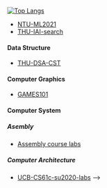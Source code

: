 <!-- ### Hi there 👋
 -->
<!--
**Lez-3f/Lez-3f** is a ✨ _special_ ✨ repository because its `README.md` (this file) appears on your GitHub profile.

Here are some ideas to get you started:

- 🔭 I’m currently working on ...
- 🌱 I’m currently learning ...
- 👯 I’m looking to collaborate on ...
- 🤔 I’m looking for help with ...
- 💬 Ask me about ...
- 📫 How to reach me: ...
- 😄 Pronouns: ...
- ⚡ Fun fact: ...
-->

<!-- ### About Me
- 🔥 My major is Mathematical Basic Science + Electrical Engineering and its Automation.
- ⚡ I'm intersting in Embedded Development, Reinforcemrnt learining ...
- 🌱 My repos reconded my learning process and outcomes.
- 📫 How to reach me: [MyEmail](<erlerzhu@gmail.com>) -->

[![Top Langs](https://github-readme-stats.vercel.app/api/top-langs/?username=Lez-3f&layout=compact&hide=assembly,javascript,jupyter%20notebook)](https://github.com/anuraghazra/github-readme-stats)

<!--
### Repos Index
Include my private repos and other people' repos.
#### Github Page
- [My page](https://github.com/Lez-3f/Lez-3f.github.io) 
#### Participating projects
- [THUWY](https://github.com/GJCav/thuwy)
#### Math
- [Probability theory labs](https://github.com/Lez-3f/ProbabilityTheoryExperiment)
- [Graph theory labs](https://github.com/Lez-3f/GraphTheoryLabs)
#### Physics
- [Physics labs reports](https://github.com/Lez-3f/PhylabReportsByLATEX)
#### MCU Programing
- [Electric organ by MSP430](https://github.com/Lez-3f/ElectricOrganByMSP430)
- [THU-EDC2021](https://github.com/Lez-3f/THU-EDC2021-BugCar)
- [THU-TI-Light2021](https://github.com/Lez-3f/TILight-TrolleyTracking)
#### Programing practice
- [Learn python: Credit analysis](https://github.com/Lez-3f/CreditAnanlysis)
- [Learn datastucture in c/c++: Power system analysis](https://github.com/Lez-3f/PowerSystemAnalysis)
- [Learn qt: Chinese animal chess](https://github.com/Lez-3f/ChineseAnimalChess)
- [Learn db design: Sports facilities management system](https://github.com/Lez-3f/DB-Project)
#### Electronic Technology
- [Analog electronics and digital electronics labs](https://github.com/Lez-3f/ElectronicExperiments)
- [simple UART in FPGA](https://github.com/Lez-3f/EDP-UART)
- [Signal Generator & Oscilloscope by STM32](https://github.com/Lez-3f/SignalGenerator-Oscilloscope)
#### AI
<!-- - [SU-CS231n-assignments](https://github.com/Lez-3f/CS231n-Assignments) -->
- [NTU-ML2021](https://github.com/Lez-3f/NTU-MLDL-Labs)
- [THU-IAI-search](https://github.com/Lez-3f/IAI-Search)
#### Data Structure
- [THU-DSA-CST](https://github.com/Lez-3f/DSA-CST-Tasks)
#### Computer Graphics
- [GAMES101](https://github.com/Lez-3f/GAMES101-Assignments)
#### Computer System
##### Asembly
- [Assembly course labs](https://github.com/Lez-3f/AssemblyExperiments)
##### Computer Architecture
- [UCB-CS61c-su2020-labs](https://github.com/Lez-3f/UCB-CS61c-Labs)
-->

